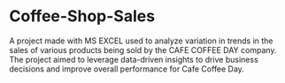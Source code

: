 # Coffee-Shop-Sales
A project made with MS EXCEL used to analyze variation in trends in the sales of various products being sold by the CAFE COFFEE DAY company. 
The project aimed to leverage data-driven insights to drive business decisions and improve overall performance for Cafe Coffee Day.
